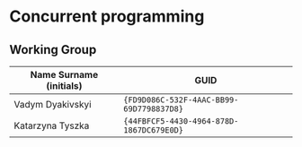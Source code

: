 # Concurrent programming

## Working Group

| Name Surname (initials) | GUID                                     |
| ----------------------- | ---------------------------------------- |
| Vadym Dyakivskyi        | `{FD9D086C-532F-4AAC-BB99-69D7798837D8}` |
| Katarzyna Tyszka        | `{44FBFCF5-4430-4964-878D-1867DC679E0D}` |
